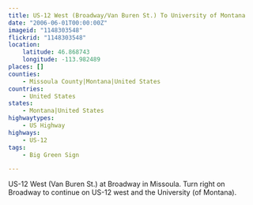 ```yaml
---
title: US-12 West (Broadway/Van Buren St.) To University of Montana
date: "2006-06-01T00:00:00Z"
imageid: "1148303548"
flickrid: "1148303548"
location:
    latitude: 46.868743
    longitude: -113.982489
places: []
counties:
    - Missoula County|Montana|United States
countries:
    - United States
states:
    - Montana|United States
highwaytypes:
    - US Highway
highways:
    - US-12
tags:
    - Big Green Sign

---
```

US-12 West (Van Buren St.) at Broadway in Missoula.  Turn right on Broadway to continue on US-12 west and the University (of Montana).